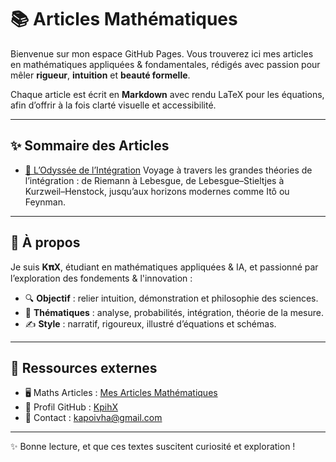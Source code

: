 # 📚 Articles Mathématiques

Bienvenue sur mon espace GitHub Pages.
Vous trouverez ici mes articles en mathématiques appliquées & fondamentales, rédigés avec passion pour mêler **rigueur**, **intuition** et **beauté formelle**.

Chaque article est écrit en **Markdown** avec rendu LaTeX pour les équations, afin d’offrir à la fois clarté visuelle et accessibilité.

---

## ✨ Sommaire des Articles

- [🌌 L’Odyssée de l’Intégration](https://KpihX.github.io/maths-articles/integration)
  Voyage à travers les grandes théories de l’intégration : de Riemann à Lebesgue, de Lebesgue–Stieltjes à Kurzweil–Henstock, jusqu’aux horizons modernes comme Itô ou Feynman.

---

## 🧭 À propos

Je suis **K𝛑X**, étudiant en mathématiques appliquées & IA, et passionné par l’exploration des fondements & l'innovation :

- 🔍 **Objectif** : relier intuition, démonstration et philosophie des sciences.
- 🧮 **Thématiques** : analyse, probabilités, intégration, théorie de la mesure.
- ✍️ **Style** : narratif, rigoureux, illustré d’équations et schémas.

---

## 🔗 Ressources externes

- 🖥️ Maths Articles : [Mes Articles Mathématiques](https://KpihX.github.io/maths-articles/)
- 👤 Profil GitHub : [KpihX](https://github.com/KpihX)
- 📧 Contact : [kapoivha@gmail.com](mailto:kapoivha@gm)

---

✨ Bonne lecture, et que ces textes suscitent curiosité et exploration !
